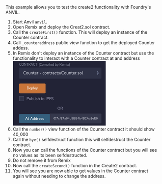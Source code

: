 This example allows you to test the create2 functionality with Foundry's ANVIL.
1. Start Anvil `anvil`.
2. Open Remix and deploy the Creat2.sol contract.
3. Call the `createFirst()` function. This will deploy an instance of the Counter contract.
4. Call `_counteraddress` public view function to get the deployed Counter addess.
5. In Remix don't deploy an instance of the Counter contract but use the functionality to interact with a Counter contract at and address ![At Address](./at_address.png)
6. Call the `number()` view function of the Counter contract it should show 40_000
7. Call the `bye()` selfdestruct function this will selfdestruct the Counter contract.
8. Now you can call the functions of the Counter contract but you will see no values as its been selfdestructed.
9. Do not remove it from Remix
10. Now call the `createSecond()` function in the Create2 contract.
11. You will see you are now able to get values in the Counter contract again without needing to change the address.
